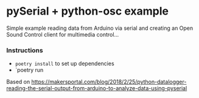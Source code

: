 # pySerial + python-osc example

Simple example reading data from Arduino via serial and creating an Open Sound Control client for multimedia control...

### Instructions

- `poetry install` to set up dependencies
- `poetry run 

Based on
https://makersportal.com/blog/2018/2/25/python-datalogger-reading-the-serial-output-from-arduino-to-analyze-data-using-pyserial

